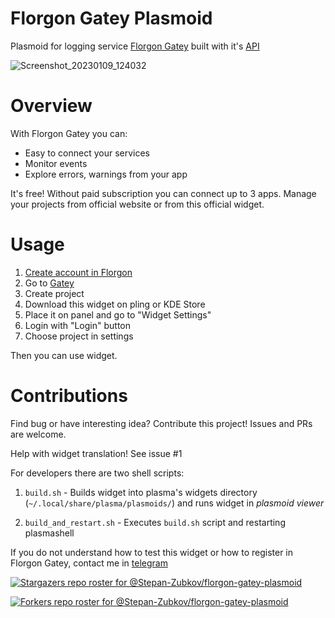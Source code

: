 # Florgon Gatey Plasmoid

Plasmoid for logging service [Florgon Gatey](https://gatey.florgon.com/) built with it's [API](https://gatey.florgon.com/dev/api)

![Screenshot_20230109_124032](https://user-images.githubusercontent.com/83695097/211279273-06226088-d657-42e3-9bd5-48d9145e2b05.png)


# Overview

With Florgon Gatey you can:

- Easy to connect your services
- Monitor events
- Explore errors, warnings from your app

It's free! Without paid subscription you can connect up to 3 apps. Manage your projects from official website or from this official widget.

# Usage

1. [Create account in Florgon](https://florgon.com/oauth/authorize?client_id=1&state=&redirect_uri=https://florgon.com/oauth/callback&scope=email,edit,sessions,security,admin,oauth_clients&response_type=token)
2. Go to [Gatey](https://gatey.florgon.com/)
3. Create project
4. Download this widget on pling or KDE Store
5. Place it on panel and go to "Widget Settings"
6. Login with "Login" button
7. Choose project in settings

Then you can use widget. 

# Contributions

Find bug or have interesting idea? Contribute this project! Issues and PRs are welcome.

Help with widget translation! See issue #1

For developers there are two shell scripts:

1. `build.sh` - Builds widget into plasma's widgets directory (`~/.local/share/plasma/plasmoids/`) and runs widget in *plasmoid viewer*

2. `build_and_restart.sh` - Executes `build.sh` script and restarting plasmashell

If you do not understand how to test this widget or how to register in Florgon Gatey, contact me in [telegram](https://t.me/@stepanzubkov)

[![Stargazers repo roster for @Stepan-Zubkov/florgon-gatey-plasmoid](https://reporoster.com/stars/Stepan-Zubkov/florgon-gatey-plasmoid)](https://github.com/Stepan-Zubkov/florgon-gatey-plasmoid/stargazers)

[![Forkers repo roster for @Stepan-Zubkov/florgon-gatey-plasmoid](https://reporoster.com/forks/Stepan-Zubkov/florgon-gatey-plasmoid)](https://github.com/Stepan-Zubkov/florgon-gatey-plasmoid/network/members)
